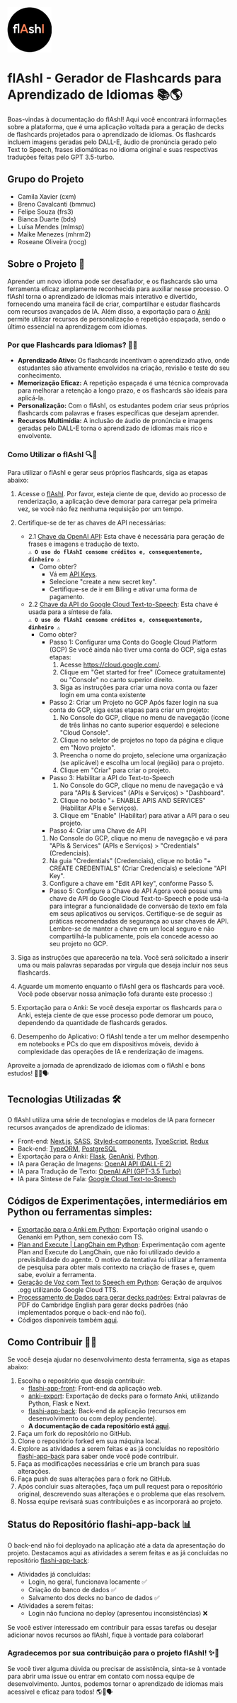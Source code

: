 <img src="https://github.com/duartebianca/flAshI/blob/main/img/flashi_logo_preto.png" alt="logo" width="100" />

# flAshI - Gerador de Flashcards para Aprendizado de Idiomas 📚🌎
Boas-vindas à documentação do flAshI! Aqui você encontrará informações sobre a plataforma, que é uma aplicação voltada para a geração de decks de flashcards projetados para o aprendizado de idiomas. Os flashcards incluem imagens geradas pelo DALL-E, áudio de pronúncia gerado pelo Text to Speech, frases idiomáticas no idioma original e suas respectivas traduções feitas pelo GPT 3.5-turbo.

## Grupo do Projeto
- Camila Xavier (cxm)
- Breno Cavalcanti (bmmuc)
- Felipe Souza (frs3)
- Bianca Duarte (bds)
- Luísa Mendes (mlmsp)
- Maike Menezes (mhrm2)
- Roseane Oliveira (rocg)


## Sobre o Projeto 🚀

Aprender um novo idioma pode ser desafiador, e os flashcards são uma ferramenta eficaz amplamente reconhecida para auxiliar nesse processo. O flAshI torna o aprendizado de idiomas mais interativo e divertido, fornecendo uma maneira fácil de criar, compartilhar e estudar flashcards com recursos avançados de IA. Além disso, a exportação para o [Anki](https://ankiweb.net/about) permite utilizar recursos de personalização e repetição espaçada, sendo o último essencial na aprendizagem com idiomas.

### Por que Flashcards para Idiomas? 📖🌟

- **Aprendizado Ativo:** Os flashcards incentivam o aprendizado ativo, onde estudantes são ativamente envolvidos na criação, revisão e teste do seu conhecimento.
- **Memorização Eficaz:** A repetição espaçada é uma técnica comprovada para melhorar a retenção a longo prazo, e os flashcards são ideais para aplicá-la.
- **Personalização:** Com o flAshI, os estudantes podem criar seus próprios flashcards com palavras e frases específicas que desejam aprender.
- **Recursos Multimídia:** A inclusão de áudio de pronúncia e imagens geradas pelo DALL-E torna o aprendizado de idiomas mais rico e envolvente.

### Como Utilizar o flAshI 🔍📝

Para utilizar o flAshI e gerar seus próprios flashcards, siga as etapas abaixo:

1. Acesse o [flAshI](https://flashi-pwa.netlify.app/). Por favor, esteja ciente de que, devido ao processo de renderização, a aplicação deve demorar para carregar pela primeira vez, se você não fez nenhuma requisição por um tempo.
2. Certifique-se de ter as chaves de API necessárias:
   - 2.1 [Chave da OpenAI API](https://platform.openai.com/docs/api-reference/turbo): Esta chave é necessária para geração de frases e imagens e tradução de texto.<br> **```⚠️ O uso do flAshI consome créditos e, consequentemente, dinheiro ⚠️ ```**
     - Como obter?
        - Vá em [API Keys](https://platform.openai.com/account/api-keys).
        - Selecione "create a new secret key".
        - Certifique-se de ir em Biling e ativar uma forma de pagamento.
   - 2.2 [Chave da API do Google Cloud Text-to-Speech](https://cloud.google.com/text-to-speech): Esta chave é usada para a síntese de fala.<br> **```⚠️ O uso do flAshI consome créditos e, consequentemente, dinheiro ⚠️ ```**
     - Como obter?
       - Passo 1: Configurar uma Conta do Google Cloud Platform (GCP)
         Se você ainda não tiver uma conta do GCP, siga estas etapas:
         1. Acesse https://cloud.google.com/.
         2. Clique em "Get started for free" (Comece gratuitamente) ou "Console" no canto superior direito.
         3. Siga as instruções para criar uma nova conta ou fazer login em uma conta existente
       - Passo 2: Criar um Projeto no GCP
         Após fazer login na sua conta do GCP, siga estas etapas para criar um projeto:
         1. No Console do GCP, clique no menu de navegação (ícone de três linhas no canto superior esquerdo) e selecione "Cloud Console".
         2. Clique no seletor de projetos no topo da página e clique em "Novo projeto".
         3. Preencha o nome do projeto, selecione uma organização (se aplicável) e escolha um local (região) para o projeto.
         4. Clique em "Criar" para criar o projeto.
       - Passo 3: Habilitar a API do Text-to-Speech
         1. No Console do GCP, clique no menu de navegação e vá para "APIs & Services" (APIs e Serviços) > "Dashboard".
         2. Clique no botão "+ ENABLE APIS AND SERVICES" (Habilitar APIs e Serviços).
         3. Clique em "Enable" (Habilitar) para ativar a API para o seu projeto.
        - Passo 4: Criar uma Chave de API
         1. No Console do GCP, clique no menu de navegação e vá para "APIs & Services" (APIs e Serviços) > "Credentials" (Credenciais).
         2. Na guia "Credentials" (Credenciais), clique no botão "+ CREATE CREDENTIALS" (Criar Credenciais) e selecione "API Key".
         3. Configure a chave em "Edit API key", conforme Passo 5.
        - Passo 5: Configure a Chave de API
          Agora você possui uma chave de API do Google Cloud Text-to-Speech e pode usá-la para integrar a funcionalidade de conversão de texto em fala em seus aplicativos ou serviços. Certifique-se de seguir as práticas recomendadas de segurança ao usar chaves de API. Lembre-se de manter a chave em um local seguro e não compartilhá-la publicamente, pois ela concede acesso ao seu projeto no GCP.    
4. Siga as instruções que aparecerão na tela. Você será solicitado a inserir uma ou mais palavras separadas por vírgula que deseja incluir nos seus flashcards.

5. Aguarde um momento enquanto o flAshI gera os flashcards para você. Você pode observar nossa animação fofa durante este processo :)

6. Exportação para o Anki: Se você deseja exportar os flashcards para o Anki, esteja ciente de que esse processo pode demorar um pouco, dependendo da quantidade de flashcards gerados.

7. Desempenho do Aplicativo: O flAshI tende a ter um melhor desempenho em notebooks e PCs do que em dispositivos móveis, devido à complexidade das operações de IA e renderização de imagens.

Aproveite a jornada de aprendizado de idiomas com o flAshI e bons estudos! 🌟📖🗣️

## Tecnologias Utilizadas 🛠️

O flAshI utiliza uma série de tecnologias e modelos de IA para fornecer recursos avançados de aprendizado de idiomas:

- Front-end: [Next.js](https://nextjs.org/), [SASS](https://sass-lang.com/), [Styled-components](https://styled-components.com/), [TypeScript](https://www.typescriptlang.org/), [Redux](https://redux.js.org/)
- Back-end: [TypeORM](https://typeorm.io/), [PostgreSQL](https://www.postgresql.org/)
- Exportação para o Anki: [Flask](https://flask.palletsprojects.com/en/2.1.x/), [GenAnki](https://github.com/kerrickstaley/genanki), [Python](https://www.python.org/).
- IA para Geração de Imagens: [OpenAI API (DALL-E 2)](https://platform.openai.com/docs/api-reference/dall-e)
- IA para Tradução de Texto: [OpenAI API (GPT-3.5 Turbo)](https://platform.openai.com/docs/api-reference/turbo)
- IA para Síntese de Fala: [Google Cloud Text-to-Speech](https://cloud.google.com/text-to-speech)

## Códigos de Experimentações, intermediários em Python ou ferramentas simples:
- [Exportação para o Anki em Python](https://colab.research.google.com/drive/1bz85zxuMX0oJtk0DePmC4BdcsU5dTwXq?usp=sharing): Exportação original usando o Genanki em Python, sem conexão com TS.
- [Plan and Execute | LangChain em Python](https://colab.research.google.com/drive/1iUcNyd8I78xLaGN2BFKAa18mA-L3zR8j?usp=sharing): Experimentação com agente Plan and Execute do LangChain, que não foi utilizado devido a previsibilidade do agente. O motivo da tentativa foi utilizar a ferramenta de pesquisa para obter mais contexto na criação de frases e, quem sabe, evoluir a ferramenta.
- [Geração de Voz com Text to Speech em Python](https://colab.research.google.com/drive/1la1k9SwkStlbPlM-Eu_uvbXOvoZaQfLm?usp=sharing): Geração de arquivos .ogg utilizando Google Cloud TTS. 
- [Processamento de Dados para gerar decks padrões](https://colab.research.google.com/drive/1CspUnJgFCrpKCJVVe7pc1CD4KEAsTUx8?usp=sharing): Extrai palavras de PDF do Cambridge English para gerar decks padrões (não implementados porque o back-end não foi).
- Códigos disponíveis também [aqui](https://github.com/duartebianca/flAshI/tree/main/experimentacoes-intermediarios-etc).

## Como Contribuir 🤝🌐

Se você deseja ajudar no desenvolvimento desta ferramenta, siga as etapas abaixo:

1. Escolha o repositório que deseja contribuir:
   - [flashi-app-front](https://github.com/maikermenezes/flashi-app-front): Front-end da aplicação web.
   - [anki-export](https://github.com/rosean3/anki-export): Exportação de decks para o formato Anki, utilizando Python, Flask e Next.
   - [flashi-app-back](https://github.com/maikermenezes/flashi-app-back): Back-end da aplicação (recursos em desenvolvimento ou com deploy pendente).
   - **A documentação de cada repositório está [aqui](https://github.com/duartebianca/flAshI/tree/main/outros-readme)**.
2. Faça um fork do repositório no GitHub.
3. Clone o repositório forked em sua máquina local.
4. Explore as atividades a serem feitas e as já concluídas no repositório [flashi-app-back](https://github.com/maikermenezes/flashi-app-back) para saber onde você pode contribuir.
5. Faça as modificações necessárias e crie um branch para suas alterações.
6. Faça push de suas alterações para o fork no GitHub.
7. Após concluir suas alterações, faça um pull request para o repositório original, descrevendo suas alterações e o problema que elas resolvem.
8. Nossa equipe revisará suas contribuições e as incorporará ao projeto.

## Status do Repositório flashi-app-back 📊

O back-end não foi deployado na aplicação até a data da apresentação do projeto. Destacamos aqui as atividades a serem feitas e as já concluídas no repositório [flashi-app-back](https://github.com/maikermenezes/flashi-app-back):
- Atividades já concluídas:
  - Login, no geral, funcionava locamente ✅
  - Criação do banco de dados ✅
  - Salvamento dos decks no banco de dados ✅
- Atividades a serem feitas:
  - Login não funciona no deploy (apresentou inconsistências) ❌

Se você estiver interessado em contribuir para essas tarefas ou desejar adicionar novos recursos ao flAshI, fique à vontade para colaborar!

### Agradecemos por sua contribuição para o projeto flAshI! ✨🌟

Se você tiver alguma dúvida ou precisar de assistência, sinta-se à vontade para abrir uma issue ou entrar em contato com nossa equipe de desenvolvimento. Juntos, podemos tornar o aprendizado de idiomas mais acessível e eficaz para todos! 🌎📖🗣️
